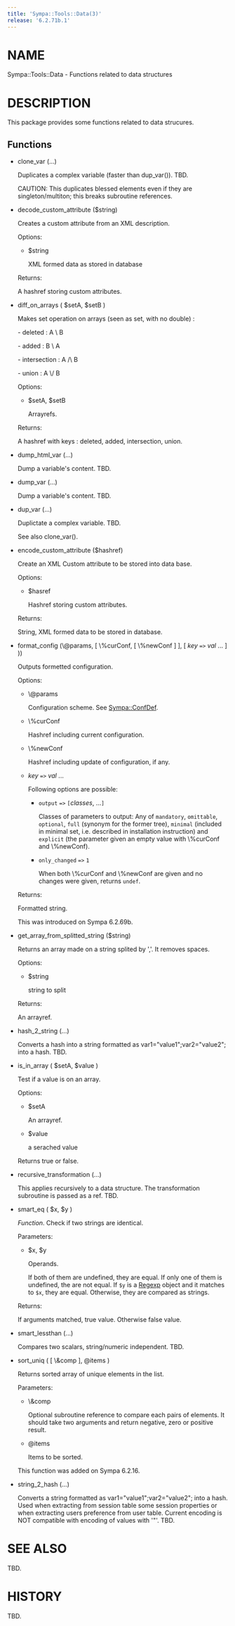 ```yaml
---
title: 'Sympa::Tools::Data(3)'
release: '6.2.71b.1'
---
```


# NAME

Sympa::Tools::Data - Functions related to data structures

# DESCRIPTION

This package provides some functions related to data strucures.

## Functions

- clone\_var (...)

    Duplicates a complex variable (faster than dup\_var()).
    TBD.

    CAUTION:
    This duplicates blessed elements even if they are
    singleton/multiton; this breaks subroutine references.

- decode\_custom\_attribute ($string)

    Creates a custom attribute from an XML description.

    Options:

    - $string

        XML formed data as stored in database

    Returns:

    A hashref storing custom attributes.

- diff\_on\_arrays ( $setA, $setB )

    Makes set operation on arrays (seen as set, with no double) :

    \- deleted : A \\ B

    \- added : B \\ A

    \- intersection : A /\\ B

    \- union : A \\/ B

    Options:

    - $setA, $setB

        Arrayrefs.

    Returns:

    A hashref with keys :
    deleted, added, intersection, union.

- dump\_html\_var (...)

    Dump a variable's content.
    TBD.

- dump\_var (...)

    Dump a variable's content.
    TBD.

- dup\_var (...)

    Duplictate a complex variable.
    TBD.

    See also clone\_var().

- encode\_custom\_attribute ($hashref)

    Create an XML Custom attribute to be stored into data base.

    Options:

    - $hasref

        Hashref storing custom attributes.

    Returns:

    String, XML formed data to be stored in database.

- format\_config (\\@params, \[ \\%curConf, \[ \\%newConf \] \],
\[ _key_ `=>` _val_ ... \] ))

    Outputs formetted configuration.

    Options:

    - \\@params

        Configuration scheme.
        See [Sympa::ConfDef](./Sympa-ConfDef.3.md).

    - \\%curConf

        Hashref including current configuration.

    - \\%newConf

        Hashref including update of configuration, if any.

    - _key_ `=>` _val_ ...

        Following options are possible:

        - `output` `=>` `[`_classes_, ...`]`

            Classes of parameters to output: Any of
            `mandatory`, `omittable`, `optional`,
            `full` (synonym for the former tree), `minimal` (included in minimal set,
            i.e. described in installation instruction) and
            `explicit` (the parameter given an empty value with \\%curConf and \\%newConf).

        - `only_changed` `=>` `1`

            When both \\%curConf and \\%newConf are given and no changes were given,
            returns `undef`.

    Returns:

    Formatted string.

    This was introduced on Sympa 6.2.69b.

- get\_array\_from\_splitted\_string ($string)

    Returns an array made on a string splited by ','.
    It removes spaces.

    Options:

    - $string

        string to split

    Returns:

    An arrayref.

- hash\_2\_string (...)

    Converts a hash into a string formatted as var1="value1";var2="value2"; into
    a hash.
    TBD.

- is\_in\_array ( $setA, $value )

    Test if a value is on an array.

    Options:

    - $setA

        An arrayref.

    - $value

        a serached value

    Returns true or false.

- recursive\_transformation (...)

    This applies recursively to a data structure.
    The transformation subroutine is passed as a ref.
    TBD.

- smart\_eq ( $x, $y )

    _Function_.
    Check if two strings are identical.

    Parameters:

    - $x, $y

        Operands.

        If both of them are undefined, they are equal.
        If only one of them is undefined, the are not equal.
        If `$y` is a [Regexp](https://metacpan.org/pod/Regexp) object and it matches to `$x`, they are equal.
        Otherwise, they are compared as strings.

    Returns:

    If arguments matched, true value.  Otherwise false value.

- smart\_lessthan (...)

    Compares two scalars, string/numeric independent.
    TBD.

- sort\_uniq ( \[ \\&comp \], @items )

    Returns sorted array of unique elements in the list.

    Parameters:

    - \\&comp

        Optional subroutine reference to compare each pairs of elements.
        It should take two arguments and return negative, zero or positive result.

    - @items

        Items to be sorted.

    This function was added on Sympa 6.2.16.

- string\_2\_hash (...)

    Converts a string formatted as var1="value1";var2="value2"; into a hash.
    Used when extracting from session table some session properties or when
    extracting users preference from user table.
    Current encoding is NOT compatible with encoding of values with '"'.
    TBD.

# SEE ALSO

TBD.

# HISTORY

TBD.
